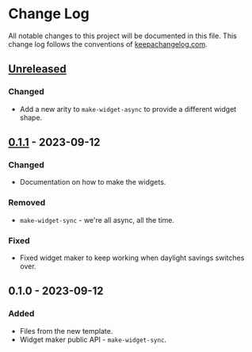 # Change Log
All notable changes to this project will be documented in this file. This change log follows the conventions of [keepachangelog.com](http://keepachangelog.com/).

## [Unreleased]
### Changed
- Add a new arity to `make-widget-async` to provide a different widget shape.

## [0.1.1] - 2023-09-12
### Changed
- Documentation on how to make the widgets.

### Removed
- `make-widget-sync` - we're all async, all the time.

### Fixed
- Fixed widget maker to keep working when daylight savings switches over.

## 0.1.0 - 2023-09-12
### Added
- Files from the new template.
- Widget maker public API - `make-widget-sync`.

[Unreleased]: https://sourcehost.site/your-name/aiproject/compare/0.1.1...HEAD
[0.1.1]: https://sourcehost.site/your-name/aiproject/compare/0.1.0...0.1.1
